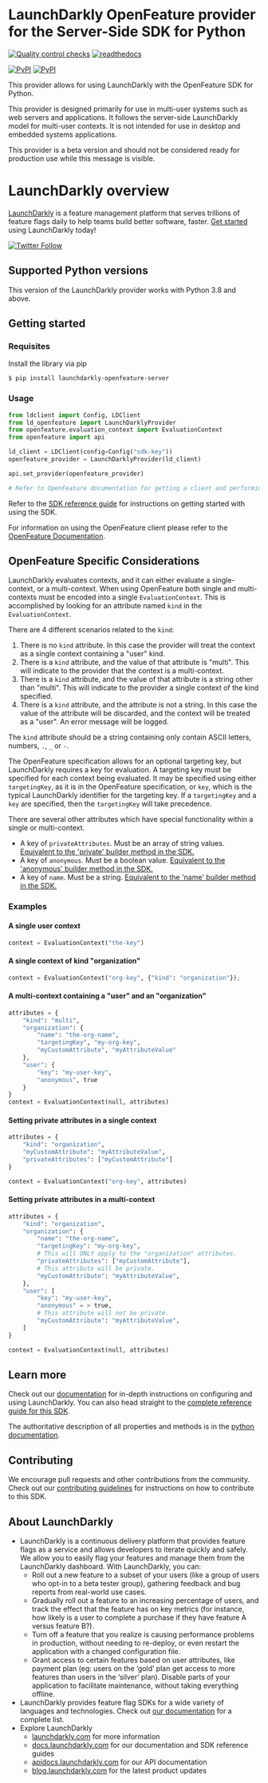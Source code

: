 # LaunchDarkly OpenFeature provider for the Server-Side SDK for Python

[![Quality control checks](https://github.com/launchdarkly/openfeature-python-server/actions/workflows/ci.yml/badge.svg)](https://github.com/launchdarkly/openfeature-python-server/actions/workflows/ci.yml)
[![readthedocs](https://readthedocs.org/projects/launchdarkly-openfeature-python-sdk/badge/)](https://launchdarkly-openfeature-python-sdk.readthedocs.io/en/latest/)

[![PyPI](https://img.shields.io/pypi/v/launchdarkly-openfeature-server.svg?maxAge=2592000)](https://pypi.python.org/pypi/launchdarkly-openfeature-server)
[![PyPI](https://img.shields.io/pypi/pyversions/launchdarkly-openfeature-server.svg)](https://pypi.python.org/pypi/launchdarkly-openfeature-server)

This provider allows for using LaunchDarkly with the OpenFeature SDK for Python.

This provider is designed primarily for use in multi-user systems such as web servers and applications. It follows the server-side LaunchDarkly model for multi-user contexts. It is not intended for use in desktop and embedded systems applications.

This provider is a beta version and should not be considered ready for production use while this message is visible.

# LaunchDarkly overview

[LaunchDarkly](https://www.launchdarkly.com) is a feature management platform that serves trillions of feature flags daily to help teams build better software, faster. [Get started](https://docs.launchdarkly.com/home/getting-started) using LaunchDarkly today!

[![Twitter Follow](https://img.shields.io/twitter/follow/launchdarkly.svg?style=social&label=Follow&maxAge=2592000)](https://twitter.com/intent/follow?screen_name=launchdarkly)

## Supported Python versions

This version of the LaunchDarkly provider works with Python 3.8 and above.

## Getting started

### Requisites

Install the library via pip

```shell
$ pip install launchdarkly-openfeature-server
```

### Usage

```python
from ldclient import Config, LDClient
from ld_openfeature import LaunchDarklyProvider
from openfeature.evaluation_context import EvaluationContext
from openfeature import api

ld_client = LDClient(config=Config("sdk-key"))
openfeature_provider = LaunchDarklyProvider(ld_client)

api.set_provider(openfeature_provider)

# Refer to OpenFeature documentation for getting a client and performing evaluations.
```

Refer to the [SDK reference guide](https://docs.launchdarkly.com/sdk/server-side/python) for instructions on getting started with using the SDK.

For information on using the OpenFeature client please refer to the [OpenFeature Documentation](https://docs.openfeature.dev/docs/reference/concepts/evaluation-api/).

## OpenFeature Specific Considerations

LaunchDarkly evaluates contexts, and it can either evaluate a single-context, or a multi-context. When using OpenFeature both single and multi-contexts must be encoded into a single `EvaluationContext`. This is accomplished by looking for an attribute named `kind` in the `EvaluationContext`.

There are 4 different scenarios related to the `kind`:
1. There is no `kind` attribute. In this case the provider will treat the context as a single context containing a "user" kind.
2. There is a `kind` attribute, and the value of that attribute is "multi". This will indicate to the provider that the context is a multi-context.
3. There is a `kind` attribute, and the value of that attribute is a string other than "multi". This will indicate to the provider a single context of the kind specified.
4. There is a `kind` attribute, and the attribute is not a string. In this case the value of the attribute will be discarded, and the context will be treated as a "user". An error message will be logged.

The `kind` attribute should be a string containing only contain ASCII letters, numbers, `.`, `_` or `-`.

The OpenFeature specification allows for an optional targeting key, but LaunchDarkly requires a key for evaluation. A targeting key must be specified for each context being evaluated. It may be specified using either `targetingKey`, as it is in the OpenFeature specification, or `key`, which is the typical LaunchDarkly identifier for the targeting key. If a `targetingKey` and a `key` are specified, then the `targetingKey` will take precedence.

There are several other attributes which have special functionality within a single or multi-context.
- A key of `privateAttributes`. Must be an array of string values. [Equivalent to the 'private' builder method in the SDK.](https://launchdarkly-python-sdk.readthedocs.io/en/latest/api-main.html#ldclient.ContextBuilder.private)
- A key of `anonymous`. Must be a boolean value.  [Equivalent to the 'anonymous' builder method in the SDK.](https://launchdarkly-python-sdk.readthedocs.io/en/latest/api-main.html#ldclient.ContextBuilder.anonymous)
- A key of `name`. Must be a string. [Equivalent to the 'name' builder method in the SDK.](https://launchdarkly-python-sdk.readthedocs.io/en/latest/api-main.html#ldclient.ContextBuilder.name)

### Examples

#### A single user context

```python
context = EvaluationContext("the-key")
```

#### A single context of kind "organization"

```python
context = EvaluationContext("org-key", {"kind": "organization"});
```

#### A multi-context containing a "user" and an "organization"

```python
attributes = {
    "kind": "multi",
    "organization": {
        "name": "the-org-name",
        "targetingKey", "my-org-key",
        "myCustomAttribute", "myAttributeValue"
    },
    "user": {
        "key": "my-user-key",
        "anonymous", true
    }
}
context = EvaluationContext(null, attributes)
```

#### Setting private attributes in a single context

```python
attributes = {
    "kind": "organization",
    "myCustomAttribute": "myAttributeValue",
    "privateAttributes": ["myCustomAttribute"]
}

context = EvaluationContext("org-key", attributes)
```

#### Setting private attributes in a multi-context

```python
attributes = {
    "kind": "organization",
    "organization": {
        "name": "the-org-name",
        "targetingKey": "my-org-key",
        # This will ONLY apply to the "organization" attributes.
        "privateAttributes": ["myCustomAttribute"],
        # This attribute will be private.
        "myCustomAttribute": "myAttributeValue",
    },
    "user": [
        "key": "my-user-key",
        "anonymous" = > true,
        # This attribute will not be private.
        "myCustomAttribute": "myAttributeValue",
    ]
}

context = EvaluationContext(null, attributes)
```

## Learn more

Check out our [documentation](http://docs.launchdarkly.com) for in-depth instructions on configuring and using LaunchDarkly. You can also head straight to the [complete reference guide for this SDK](https://docs.launchdarkly.com/sdk/server-side/python).

The authoritative description of all properties and methods is in the [python documentation](https://launchdarkly.github.io/python-server-sdk/).

## Contributing

We encourage pull requests and other contributions from the community. Check out our [contributing guidelines](CONTRIBUTING.md) for instructions on how to contribute to this SDK.

## About LaunchDarkly

* LaunchDarkly is a continuous delivery platform that provides feature flags as a service and allows developers to iterate quickly and safely. We allow you to easily flag your features and manage them from the LaunchDarkly dashboard.  With LaunchDarkly, you can:
    * Roll out a new feature to a subset of your users (like a group of users who opt-in to a beta tester group), gathering feedback and bug reports from real-world use cases.
    * Gradually roll out a feature to an increasing percentage of users, and track the effect that the feature has on key metrics (for instance, how likely is a user to complete a purchase if they have feature A versus feature B?).
    * Turn off a feature that you realize is causing performance problems in production, without needing to re-deploy, or even restart the application with a changed configuration file.
    * Grant access to certain features based on user attributes, like payment plan (eg: users on the ‘gold’ plan get access to more features than users in the ‘silver’ plan). Disable parts of your application to facilitate maintenance, without taking everything offline.
* LaunchDarkly provides feature flag SDKs for a wide variety of languages and technologies. Check out [our documentation](https://docs.launchdarkly.com/sdk) for a complete list.
* Explore LaunchDarkly
    * [launchdarkly.com](https://www.launchdarkly.com/ "LaunchDarkly Main Website") for more information
    * [docs.launchdarkly.com](https://docs.launchdarkly.com/  "LaunchDarkly Documentation") for our documentation and SDK reference guides
    * [apidocs.launchdarkly.com](https://apidocs.launchdarkly.com/  "LaunchDarkly API Documentation") for our API documentation
    * [blog.launchdarkly.com](https://blog.launchdarkly.com/  "LaunchDarkly Blog Documentation") for the latest product updates
